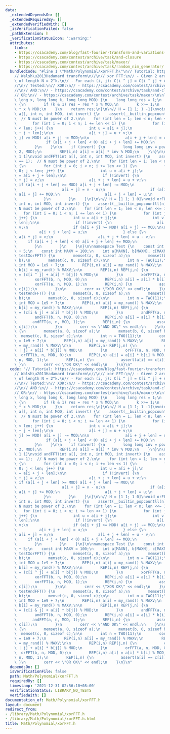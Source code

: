 ```yaml
---
data:
  _extendedDependsOn: []
  _extendedRequiredBy: []
  _extendedVerifiedWith: []
  _isVerificationFailed: false
  _pathExtension: h
  _verificationStatusIcon: ':warning:'
  attributes:
    links:
    - https://csacademy.com/blog/fast-fourier-transform-and-variations-of-it
    - https://csacademy.com/contest/archive/task/and-closure
    - https://csacademy.com/contest/archive/task/maxor/
    - https://csacademy.com/contest/archive/task/random_nim_generator/
  bundledCode: "#line 1 \"Math/Polynomial/xorFFT.h\"\n// Tutorial: https://csacademy.com/blog/fast-fourier-transform-and-variations-of-it\n\
    // Walsh\u2013Hadamard transform\n//\n// xor FFT:\n// - Given 2 arrays A and B\
    \ of length N = 2^k.\n// - For each (i, j): C[i ^ j] = C[i ^ j] + A[i] * B[j]\n\
    //\n// Tested:\n// XOR:\n// - https://csacademy.com/contest/archive/task/random_nim_generator/\n\
    //\n// AND:\n// - https://csacademy.com/contest/archive/task/and-closure\n//\n\
    // OR:\n// - https://csacademy.com/contest/archive/task/maxor/\n\nlong long power(long\
    \ long x, long long k, long long MOD) {\n    long long res = 1;\n    while (k)\
    \ {\n        if (k & 1) res = res * x % MOD;\n        k >>= 1;\n        x = x\
    \ * x % MOD;\n    }\n    return res;\n}\n\n// H = [1 1; 1 -1]\nvoid xorFFT(int\
    \ a[], int n, int MOD, int invert) {\n    assert(__builtin_popcountll(n) == 1);\
    \  // N must be power of 2.\n\n    for (int len = 1; len < n; len <<= 1) {\n \
    \       for (int i = 0; i < n; i += len << 1) {\n            for (int j = 0; j\
    \ < len; j++) {\n                int u = a[i + j];\n                int v = a[i\
    \ + j + len];\n\n                a[i + j] = u + v;\n                if (a[i +\
    \ j] >= MOD) a[i + j] -= MOD;\n\n                a[i + j + len] = u - v;\n   \
    \             if (a[i + j + len] < 0) a[i + j + len] += MOD;\n            }\n\
    \        }\n    }\n\n    if (invert) {\n        long long inv = power(n, MOD -\
    \ 2, MOD);\n        REP(i,n) a[i] = a[i] * inv % MOD;\n    }\n}\n\n// H = [0 1;\
    \ 1 1]\nvoid andFFT(int a[], int n, int MOD, int invert) {\n    assert(__builtin_popcountll(n)\
    \ == 1);  // N must be power of 2.\n\n    for (int len = 1; len < n; len <<= 1)\
    \ {\n        for (int i = 0; i < n; i += len << 1) {\n            for (int j =\
    \ 0; j < len; j++) {\n                int u = a[i + j];\n                int v\
    \ = a[i + j + len];\n\n                if (!invert) {\n                    a[i\
    \ + j] = v;\n                    a[i + j + len] = u + v;\n                   \
    \ if (a[i + j + len] >= MOD) a[i + j + len] -= MOD;\n                } else {\n\
    \                    a[i + j] = v - u;\n                    if (a[i + j] < 0)\
    \ a[i + j] += MOD;\n                    a[i + j + len] = u;\n                }\n\
    \            }\n        }\n    }\n}\n\n// H = [1 1; 1 0]\nvoid orFFT(int a[],\
    \ int n, int MOD, int invert) {\n    assert(__builtin_popcountll(n) == 1);  //\
    \ N must be power of 2.\n\n    for (int len = 1; len < n; len <<= 1) {\n     \
    \   for (int i = 0; i < n; i += len << 1) {\n            for (int j = 0; j < len;\
    \ j++) {\n                int u = a[i + j];\n                int v = a[i + j +\
    \ len];\n\n                if (!invert) {\n                    a[i + j] = u +\
    \ v;\n                    if (a[i + j] >= MOD) a[i + j] -= MOD;\n\n          \
    \          a[i + j + len] = u;\n                } else {\n                   \
    \ a[i + j] = v;\n                    a[i + j + len] = u - v;\n               \
    \     if (a[i + j + len] < 0) a[i + j + len] += MOD;\n                }\n    \
    \        }\n        }\n    }\n}\n\nnamespace Test {\n    const int MAXN = 1e5\
    \ + 5;\n    const int MAXV = 100;\n    int a[MAXN], b[MAXN], c[MAXN];\n    void\
    \ testXorFFT() {\n        memset(a, 0, sizeof a);\n        memset(b, 0, sizeof\
    \ b);\n        memset(c, 0, sizeof c);\n\n        int n = TWO(11);\n        const\
    \ int MOD = 1e9 + 7;\n        REP(i,n) a[i] = my_rand() % MAXV;\n        REP(i,n)\
    \ b[i] = my_rand() % MAXV;\n\n        REP(i,n) REP(j,n) {\n            c[i ^ j]\
    \ = (c[i ^ j] + a[i] * b[j]) % MOD;\n        }\n        xorFFT(a, n, MOD, 0);\n\
    \        xorFFT(b, n, MOD, 0);\n        REP(i,n) a[i] = a[i] * b[i] % MOD;\n\n\
    \        xorFFT(a, n, MOD, 1);\n        REP(i,n) {\n            assert(a[i] ==\
    \ c[i]);\n        }\n\n        cerr << \"XOR OK\" << endl;\n    }\n\n    void\
    \ testAndFFT() {\n        memset(a, 0, sizeof a);\n        memset(b, 0, sizeof\
    \ b);\n        memset(c, 0, sizeof c);\n\n        int n = TWO(11);\n        const\
    \ int MOD = 1e9 + 7;\n        REP(i,n) a[i] = my_rand() % MAXV;\n        REP(i,n)\
    \ b[i] = my_rand() % MAXV;\n\n        REP(i,n) REP(j,n) {\n            c[i & j]\
    \ = (c[i & j] + a[i] * b[j]) % MOD;\n        }\n        andFFT(a, n, MOD, 0);\n\
    \        andFFT(b, n, MOD, 0);\n        REP(i,n) a[i] = a[i] * b[i] % MOD;\n \
    \       andFFT(a, n, MOD, 1);\n        REP(i,n) {\n            assert(a[i] ==\
    \ c[i]);\n        }\n        cerr << \"AND OK\" << endl;\n    }\n\n    void testOrFFT()\
    \ {\n        memset(a, 0, sizeof a);\n        memset(b, 0, sizeof b);\n      \
    \  memset(c, 0, sizeof c);\n\n        int n = TWO(11);\n        const int MOD\
    \ = 1e9 + 7;\n        REP(i,n) a[i] = my_rand() % MAXV;\n        REP(i,n) b[i]\
    \ = my_rand() % MAXV;\n\n        REP(i,n) REP(j,n) {\n            c[i | j] = (c[i\
    \ | j] + a[i] * b[j]) % MOD;\n        }\n        orFFT(a, n, MOD, 0);\n      \
    \  orFFT(b, n, MOD, 0);\n        REP(i,n) a[i] = a[i] * b[i] % MOD;\n        orFFT(a,\
    \ n, MOD, 1);\n        REP(i,n) {\n            assert(a[i] == c[i]);\n       \
    \ }\n        cerr << \"OR OK\" << endl;\n    }\n}\n"
  code: "// Tutorial: https://csacademy.com/blog/fast-fourier-transform-and-variations-of-it\n\
    // Walsh\u2013Hadamard transform\n//\n// xor FFT:\n// - Given 2 arrays A and B\
    \ of length N = 2^k.\n// - For each (i, j): C[i ^ j] = C[i ^ j] + A[i] * B[j]\n\
    //\n// Tested:\n// XOR:\n// - https://csacademy.com/contest/archive/task/random_nim_generator/\n\
    //\n// AND:\n// - https://csacademy.com/contest/archive/task/and-closure\n//\n\
    // OR:\n// - https://csacademy.com/contest/archive/task/maxor/\n\nlong long power(long\
    \ long x, long long k, long long MOD) {\n    long long res = 1;\n    while (k)\
    \ {\n        if (k & 1) res = res * x % MOD;\n        k >>= 1;\n        x = x\
    \ * x % MOD;\n    }\n    return res;\n}\n\n// H = [1 1; 1 -1]\nvoid xorFFT(int\
    \ a[], int n, int MOD, int invert) {\n    assert(__builtin_popcountll(n) == 1);\
    \  // N must be power of 2.\n\n    for (int len = 1; len < n; len <<= 1) {\n \
    \       for (int i = 0; i < n; i += len << 1) {\n            for (int j = 0; j\
    \ < len; j++) {\n                int u = a[i + j];\n                int v = a[i\
    \ + j + len];\n\n                a[i + j] = u + v;\n                if (a[i +\
    \ j] >= MOD) a[i + j] -= MOD;\n\n                a[i + j + len] = u - v;\n   \
    \             if (a[i + j + len] < 0) a[i + j + len] += MOD;\n            }\n\
    \        }\n    }\n\n    if (invert) {\n        long long inv = power(n, MOD -\
    \ 2, MOD);\n        REP(i,n) a[i] = a[i] * inv % MOD;\n    }\n}\n\n// H = [0 1;\
    \ 1 1]\nvoid andFFT(int a[], int n, int MOD, int invert) {\n    assert(__builtin_popcountll(n)\
    \ == 1);  // N must be power of 2.\n\n    for (int len = 1; len < n; len <<= 1)\
    \ {\n        for (int i = 0; i < n; i += len << 1) {\n            for (int j =\
    \ 0; j < len; j++) {\n                int u = a[i + j];\n                int v\
    \ = a[i + j + len];\n\n                if (!invert) {\n                    a[i\
    \ + j] = v;\n                    a[i + j + len] = u + v;\n                   \
    \ if (a[i + j + len] >= MOD) a[i + j + len] -= MOD;\n                } else {\n\
    \                    a[i + j] = v - u;\n                    if (a[i + j] < 0)\
    \ a[i + j] += MOD;\n                    a[i + j + len] = u;\n                }\n\
    \            }\n        }\n    }\n}\n\n// H = [1 1; 1 0]\nvoid orFFT(int a[],\
    \ int n, int MOD, int invert) {\n    assert(__builtin_popcountll(n) == 1);  //\
    \ N must be power of 2.\n\n    for (int len = 1; len < n; len <<= 1) {\n     \
    \   for (int i = 0; i < n; i += len << 1) {\n            for (int j = 0; j < len;\
    \ j++) {\n                int u = a[i + j];\n                int v = a[i + j +\
    \ len];\n\n                if (!invert) {\n                    a[i + j] = u +\
    \ v;\n                    if (a[i + j] >= MOD) a[i + j] -= MOD;\n\n          \
    \          a[i + j + len] = u;\n                } else {\n                   \
    \ a[i + j] = v;\n                    a[i + j + len] = u - v;\n               \
    \     if (a[i + j + len] < 0) a[i + j + len] += MOD;\n                }\n    \
    \        }\n        }\n    }\n}\n\nnamespace Test {\n    const int MAXN = 1e5\
    \ + 5;\n    const int MAXV = 100;\n    int a[MAXN], b[MAXN], c[MAXN];\n    void\
    \ testXorFFT() {\n        memset(a, 0, sizeof a);\n        memset(b, 0, sizeof\
    \ b);\n        memset(c, 0, sizeof c);\n\n        int n = TWO(11);\n        const\
    \ int MOD = 1e9 + 7;\n        REP(i,n) a[i] = my_rand() % MAXV;\n        REP(i,n)\
    \ b[i] = my_rand() % MAXV;\n\n        REP(i,n) REP(j,n) {\n            c[i ^ j]\
    \ = (c[i ^ j] + a[i] * b[j]) % MOD;\n        }\n        xorFFT(a, n, MOD, 0);\n\
    \        xorFFT(b, n, MOD, 0);\n        REP(i,n) a[i] = a[i] * b[i] % MOD;\n\n\
    \        xorFFT(a, n, MOD, 1);\n        REP(i,n) {\n            assert(a[i] ==\
    \ c[i]);\n        }\n\n        cerr << \"XOR OK\" << endl;\n    }\n\n    void\
    \ testAndFFT() {\n        memset(a, 0, sizeof a);\n        memset(b, 0, sizeof\
    \ b);\n        memset(c, 0, sizeof c);\n\n        int n = TWO(11);\n        const\
    \ int MOD = 1e9 + 7;\n        REP(i,n) a[i] = my_rand() % MAXV;\n        REP(i,n)\
    \ b[i] = my_rand() % MAXV;\n\n        REP(i,n) REP(j,n) {\n            c[i & j]\
    \ = (c[i & j] + a[i] * b[j]) % MOD;\n        }\n        andFFT(a, n, MOD, 0);\n\
    \        andFFT(b, n, MOD, 0);\n        REP(i,n) a[i] = a[i] * b[i] % MOD;\n \
    \       andFFT(a, n, MOD, 1);\n        REP(i,n) {\n            assert(a[i] ==\
    \ c[i]);\n        }\n        cerr << \"AND OK\" << endl;\n    }\n\n    void testOrFFT()\
    \ {\n        memset(a, 0, sizeof a);\n        memset(b, 0, sizeof b);\n      \
    \  memset(c, 0, sizeof c);\n\n        int n = TWO(11);\n        const int MOD\
    \ = 1e9 + 7;\n        REP(i,n) a[i] = my_rand() % MAXV;\n        REP(i,n) b[i]\
    \ = my_rand() % MAXV;\n\n        REP(i,n) REP(j,n) {\n            c[i | j] = (c[i\
    \ | j] + a[i] * b[j]) % MOD;\n        }\n        orFFT(a, n, MOD, 0);\n      \
    \  orFFT(b, n, MOD, 0);\n        REP(i,n) a[i] = a[i] * b[i] % MOD;\n        orFFT(a,\
    \ n, MOD, 1);\n        REP(i,n) {\n            assert(a[i] == c[i]);\n       \
    \ }\n        cerr << \"OR OK\" << endl;\n    }\n}\n"
  dependsOn: []
  isVerificationFile: false
  path: Math/Polynomial/xorFFT.h
  requiredBy: []
  timestamp: '2021-12-31 02:56:10+08:00'
  verificationStatus: LIBRARY_NO_TESTS
  verifiedWith: []
documentation_of: Math/Polynomial/xorFFT.h
layout: document
redirect_from:
- /library/Math/Polynomial/xorFFT.h
- /library/Math/Polynomial/xorFFT.h.html
title: Math/Polynomial/xorFFT.h
---
```

